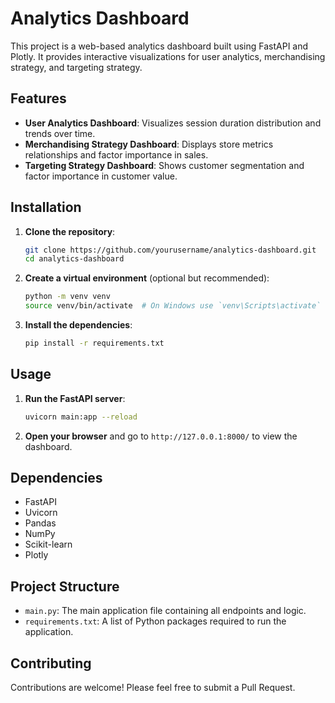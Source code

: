 # Analytics Dashboard

This project is a web-based analytics dashboard built using FastAPI and Plotly. It provides interactive visualizations for user analytics, merchandising strategy, and targeting strategy.

## Features

- **User Analytics Dashboard**: Visualizes session duration distribution and trends over time.
- **Merchandising Strategy Dashboard**: Displays store metrics relationships and factor importance in sales.
- **Targeting Strategy Dashboard**: Shows customer segmentation and factor importance in customer value.

## Installation

1. **Clone the repository**:
   ```bash
   git clone https://github.com/yourusername/analytics-dashboard.git
   cd analytics-dashboard
   ```

2. **Create a virtual environment** (optional but recommended):
   ```bash
   python -m venv venv
   source venv/bin/activate  # On Windows use `venv\Scripts\activate`
   ```

3. **Install the dependencies**:
   ```bash
   pip install -r requirements.txt
   ```

## Usage

1. **Run the FastAPI server**:
   ```bash
   uvicorn main:app --reload
   ```

2. **Open your browser** and go to `http://127.0.0.1:8000/` to view the dashboard.

## Dependencies

- FastAPI
- Uvicorn
- Pandas
- NumPy
- Scikit-learn
- Plotly

## Project Structure

- `main.py`: The main application file containing all endpoints and logic.
- `requirements.txt`: A list of Python packages required to run the application.

## Contributing

Contributions are welcome! Please feel free to submit a Pull Request.

